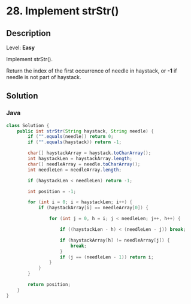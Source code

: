 # 28. Implement strStr()

## Description  

Level: **Easy**

Implement strStr().

Return the index of the first occurrence of needle in haystack, or **-1** if needle is not part of haystack.



## Solution

### Java

```java
class Solution {
    public int strStr(String haystack, String needle) {
        if ("".equals(needle)) return 0;
        if ("".equals(haystack)) return -1;

        char[] haystackArray = haystack.toCharArray();
        int haystackLen = haystackArray.length;
        char[] needleArray = needle.toCharArray();
        int needleLen = needleArray.length;

        if (haystackLen < needleLen) return -1;

        int position = -1;

        for (int i = 0; i < haystackLen; i++) {
            if (haystackArray[i] == needleArray[0]) {

                for (int j = 0, h = i; j < needleLen; j++, h++) {

                    if ((haystackLen - h) < (needleLen - j)) break;

                    if (haystackArray[h] != needleArray[j]) {
                        break;
                    }
                    if (j == (needleLen - 1)) return i;
                }
            }
        }

        return position;
    }
}
```